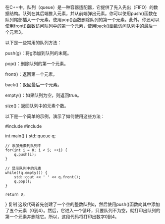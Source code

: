 在C++中，队列（queue）是一种容器适配器，它提供了先入先出（FIFO）的数据结构。队列在其后端推入元素，并从前端弹出元素。你可以使用push()函数在队列尾部插入一个元素，使用pop()函数删除队列的第一个元素。此外，你还可以使用front()函数访问队列中的第一个元素，使用back()函数访问队列中的最后一个元素3。

以下是一些常用的队列方法：

push(g)：将g添加到队列的末尾。

pop()：删除队列的第一个元素。

front()：返回第一个元素。

back()：返回最后一个元素。

empty()：如果队列为空，则返回true。

size()：返回队列中的元素个数。

以下是一个简单的示例，演示了如何使用这些方法：

#include <iostream>
#include <queue>

int main() {
    std::queue<int> q;

    // 添加元素到队列中
    for(int i = 0; i < 5; ++i) {
        q.push(i);
    }

    // 显示队列中的元素
    while(!q.empty()) {
        std::cout << ' ' << q.front();
        q.pop();
    }

    return 0;
}
复制
这段代码首先创建了一个空的整数队列q，然后使用push()函数向其中添加了五个元素（0到4）。然后，它进入一个循环，只要队列不为空，就打印出队列的第一个元素并删除它。所以，这段代码将打印出数字0到4。
